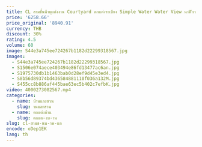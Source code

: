 ```yaml
---
title: CL สามชั้นน้ําพุแต่งงาน Courtyard ตกแต่งระเบียง Simple Water Water View นาฬิกาแต่งงานใน Wishing Pool เครื่องประดับ
price: '6258.66'
price_original: '8940.91'
currency: THB
discount: 30%
rating: 4.5
volume: 60
image: S44e3a745ee724267b1182d22299318567.jpg
images:
  - S44e3a745ee724267b1182d22299318567.jpg
  - S1506e074aece403494e86fd13477ac6an.jpg
  - S1975730db1b1463bab0d28ef9d45e3ed4.jpg
  - S8b56d89374bd436584881110f036a132M.jpg
  - S455cc8b886af445bae63ec5b402c7efbK.jpg
video: 4000273082567.mp4
categories:
  - name: บ้านและสวน
    slug: านและสวน
  - name: ตกแต่งบ้าน
    slug: ตกแต-งบ-าน
slug: cl-สามช-นน-าพ-แต
encode: oDep1EK
lang: th
---
```

  